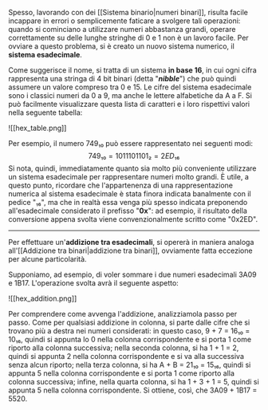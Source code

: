 Spesso, lavorando con dei [[Sistema binario|numeri binari]], risulta facile incappare in errori o semplicemente faticare a svolgere tali operazioni: quando si cominciano a utilizzare numeri abbastanza grandi, operare correttamente su delle lunghe stringhe di 0 e 1 non è un lavoro facile. Per ovviare a questo problema, si è creato un nuovo sistema numerico, il **sistema esadecimale**.

Come suggerisce il nome, si tratta di un sistema **in base 16**, in cui ogni cifra rappresenta una stringa di 4 bit binari (detta "***nibble***") che può quindi assumere un valore compreso tra 0 e 15. Le cifre del sistema esadecimale sono i classici numeri da 0 a 9, ma anche le lettere alfabetiche da A a F. Si può facilmente visualizzare questa lista di caratteri e i loro rispettivi valori nella seguente tabella:

![[hex_table.png]]

Per esempio, il numero 749₁₀ può essere rappresentato nei seguenti modi:
$$749₁₀ = 1011101101₂ = 2ED₁₆$$
Si nota, quindi, immediatamente quanto sia molto più conveniente utilizzare un sistema esadecimale per rappresentare numeri molto grandi. È utile, a questo punto, ricordare che l'appartenenza di una rappresentazione numerica al sistema esadecimale è stata finora indicata banalmente con il pedice "₁₆", ma che in realtà essa venga più spesso indicata preponendo all'esadecimale considerato il prefisso "**0x**": ad esempio, il risultato della conversione appena svolta viene convenzionalmente scritto come "0x2ED".
___
Per effettuare un'**addizione tra esadecimali**, si opererà in maniera analoga all'[[Addizione tra binari|addizione tra binari]], ovviamente fatta eccezione per alcune particolarità.

Supponiamo, ad esempio, di voler sommare i due numeri esadecimali 3A09 e 1B17. L'operazione svolta avrà il seguente aspetto:

![[hex_addition.png]]

Per comprendere come avvenga l'addizione, analizziamola passo per passo. Come per qualsiasi addizione in colonna, si parte dalle cifre che si trovano più a destra nei numeri considerati: in questo caso, 9 + 7 = 16₁₀ = 10₁₆, quindi si appunta lo 0 nella colonna corrispondente e si porta 1 come riporto alla colonna successiva; nella seconda colonna, si ha 1 + 1 = 2, quindi si appunta 2 nella colonna corrispondente e si va alla successiva senza alcun riporto; nella terza colonna, si ha A + B = 21₁₀ = 15₁₆, quindi si appunta 5 nella colonna corrispondente e si porta 1 come riporto alla colonna successiva; infine, nella quarta colonna, si ha 1 + 3 + 1 = 5, quindi si appunta 5 nella colonna corrispondente. Si ottiene, così, che 3A09 + 1B17 = 5520.